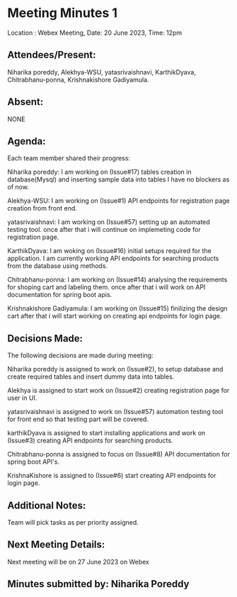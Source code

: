 # Meeting Minutes 1

 Location : Webex Meeting, Date: 20 June 2023, Time: 12pm

## Attendees/Present:
Niharika poreddy, Alekhya-WSU, yatasrivaishnavi, KarthikDyava, Chitrabhanu-ponna, Krishnakishore Gadiyamula.

## Absent:
NONE

## Agenda:
 Each team member shared their progress:

Niharika poreddy: 
I am working on (Issue#17) tables creation in database(Mysql) and inserting sample data into tables I have no blockers as of now.

Alekhya-WSU: 
I am working on (Issue#1) API endpoints for registration page creation from front end.

yatasrivaishnavi: 
I am working on (Issue#57) setting up an automated testing tool. once after that i will continue on implemeting code for registration page.

KarthikDyava: 
I am woking on (Issue#16) initial setups required for the application. I am currently working API endpoints for searching products from the database using methods. 

Chitrabhanu-ponna: 
I am working on (Issue#14) analysing the requirements for shoping cart and labeling them. once after that i will work on API documentation for spring boot apis.

Krishnakishore Gadiyamula: 
I am working on (Issue#15) finilizing the design cart after that i will start working on creating api endpoints for login page.

## Decisions Made:
The following decisions are made during meeting:

Niharika poreddy is assigned to work on (Issue#2), to setup database and create required tables and insert dummy data  into tables.

Alekhya is assigned to start work on (Issue#2) creating registration page for user in UI.

yatasrivaishnavi is assigned to work on (Issue#57) automation testing tool for front end so that testing part will be covered.

karthikDyava is assigned to start installing applications and work on (Issue#3) creating API endpoints for searching products.

Chitrabhanu-ponna is assigned to focus on (Issue#8) API documentation for spring boot API's.

KrishnaKishore is assigned to (Issue#6) start creating API endpoints for login page.

## Additional Notes:
Team will pick tasks as per priority assigned.

## Next Meeting Details:
Next meeting will be on 27 June 2023 on Webex

## Minutes submitted by: Niharika Poreddy
